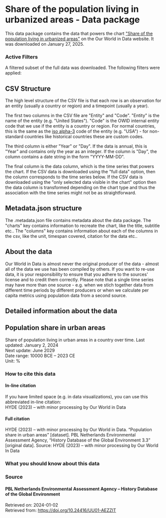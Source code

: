 # Share of the population living in urbanized areas - Data package

This data package contains the data that powers the chart ["Share of the population living in urbanized areas"](https://ourworldindata.org/grapher/long-term-urban-population-region?v=1&csvType=full&useColumnShortNames=false) on the Our World in Data website. It was downloaded on January 27, 2025.

### Active Filters

A filtered subset of the full data was downloaded. The following filters were applied:

## CSV Structure

The high level structure of the CSV file is that each row is an observation for an entity (usually a country or region) and a timepoint (usually a year).

The first two columns in the CSV file are "Entity" and "Code". "Entity" is the name of the entity (e.g. "United States"). "Code" is the OWID internal entity code that we use if the entity is a country or region. For normal countries, this is the same as the [iso alpha-3](https://en.wikipedia.org/wiki/ISO_3166-1_alpha-3) code of the entity (e.g. "USA") - for non-standard countries like historical countries these are custom codes.

The third column is either "Year" or "Day". If the data is annual, this is "Year" and contains only the year as an integer. If the column is "Day", the column contains a date string in the form "YYYY-MM-DD".

The final column is the data column, which is the time series that powers the chart. If the CSV data is downloaded using the "full data" option, then the column corresponds to the time series below. If the CSV data is downloaded using the "only selected data visible in the chart" option then the data column is transformed depending on the chart type and thus the association with the time series might not be as straightforward.

## Metadata.json structure

The .metadata.json file contains metadata about the data package. The "charts" key contains information to recreate the chart, like the title, subtitle etc.. The "columns" key contains information about each of the columns in the csv, like the unit, timespan covered, citation for the data etc..

## About the data

Our World in Data is almost never the original producer of the data - almost all of the data we use has been compiled by others. If you want to re-use data, it is your responsibility to ensure that you adhere to the sources' license and to credit them correctly. Please note that a single time series may have more than one source - e.g. when we stich together data from different time periods by different producers or when we calculate per capita metrics using population data from a second source.

## Detailed information about the data


## Population share in urban areas
Share of population living in urban areas in a country over time.
Last updated: January 2, 2024  
Next update: June 2029  
Date range: 10000 BCE – 2023 CE  
Unit: %  


### How to cite this data

#### In-line citation
If you have limited space (e.g. in data visualizations), you can use this abbreviated in-line citation:  
HYDE (2023) – with minor processing by Our World in Data

#### Full citation
HYDE (2023) – with minor processing by Our World in Data. “Population share in urban areas” [dataset]. PBL Netherlands Environmental Assessment Agency, “History Database of the Global Environment 3.3” [original data].
Source: HYDE (2023) – with minor processing by Our World In Data

### What you should know about this data

### Source

#### PBL Netherlands Environmental Assessment Agency – History Database of the Global Environment
Retrieved on: 2024-01-02  
Retrieved from: https://doi.org/10.24416/UU01-AEZZIT  


    